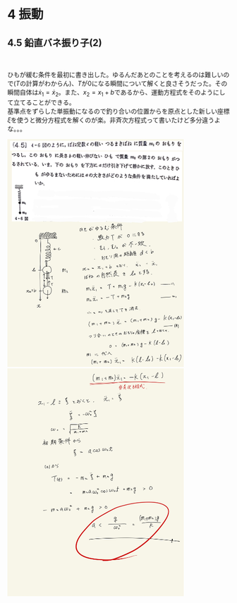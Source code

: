 <script type="text/javascript" async src="https://cdnjs.cloudflare.com/ajax/libs/mathjax/2.7.7/MathJax.js?config=TeX-MML-AM_CHTML">
</script>

<script type="text/x-mathjax-config">
 MathJax.Hub.Config({
 tex2jax: {
 inlineMath: [['$', '$'] ],
 displayMath: [ ['$$','$$'], ["\\[","\\]"] ]
 }
 });
</script>

# 4 振動
## 4.5 鉛直バネ振り子(2)

<br>

ひもが緩む条件を最初に書き出した。ゆるんだあとのことを考えるのは難しいので($T$の計算がわからん)、$T$が$0$になる瞬間について解くと良さそうだった。その瞬間自体は$\dot x_1 = \dot x_2$。また、$x_2 = x_1 + b$であるから、運動方程式をそのようにして立てることができる。
<br>
基準点をずらした単振動になるので釣り合いの位置からを原点とした新しい座標$\xi$を使うと微分方程式を解くのが楽。非斉次方程式って書いたけど多分違うよな。。。
<br>

<img width="400" alt="rikigaku-87" src="./images/rikigaku-87.jpg">
<img width="400" alt="rikigaku-88" src="./images/rikigaku-88.jpg">